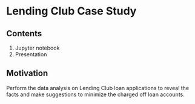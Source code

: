 # Lending Club Case Study
## Contents
1. Jupyter notebook 
2. Presentation

## Motivation
Perform the data analysis on Lending Club loan applications to reveal the facts and make suggestions to minimize the charged off loan accounts.
